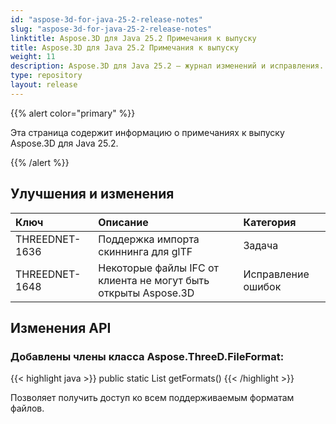 ```yaml
---
id: "aspose-3d-for-java-25-2-release-notes"
slug: "aspose-3d-for-java-25-2-release-notes"
linktitle: Aspose.3D для Java 25.2 Примечания к выпуску
title: Aspose.3D для Java 25.2 Примечания к выпуску
weight: 11
description: Aspose.3D для Java 25.2 — журнал изменений и исправления.
type: repository
layout: release
---
```


{{% alert color="primary" %}}

Эта страница содержит информацию о примечаниях к выпуску Aspose.3D для Java 25.2.

{{% /alert %}}
## **Улучшения и изменения**
|**Ключ**|**Описание**|**Категория**|
| :- | :- | :- |
| THREEDNET-1636 | Поддержка импорта скиннинга для glTF | Задача |
| THREEDNET-1648 | Некоторые файлы IFC от клиента не могут быть открыты Aspose.3D | Исправление ошибок |

## Изменения API ##
### Добавлены члены класса **Aspose.ThreeD.FileFormat**:

{{< highlight java >}}
        public static List<FileFormat> getFormats()
{{< /highlight >}}

Позволяет получить доступ ко всем поддерживаемым форматам файлов.